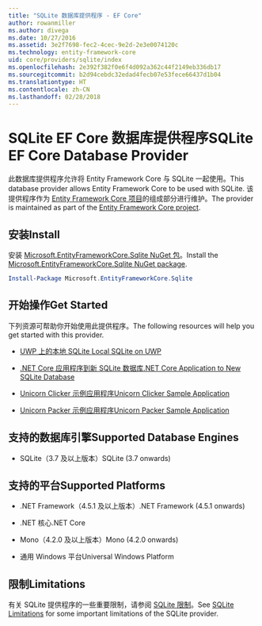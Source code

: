 ```yaml
---
title: "SQLite 数据库提供程序 - EF Core"
author: rowanmiller
ms.author: divega
ms.date: 10/27/2016
ms.assetid: 3e2f7698-fec2-4cec-9e2d-2e3e0074120c
ms.technology: entity-framework-core
uid: core/providers/sqlite/index
ms.openlocfilehash: 2e392f382f0e6f4d092a362c44f2149eb336db17
ms.sourcegitcommit: b2d94cebdc32edad4fecb07e53fece66437d1b04
ms.translationtype: HT
ms.contentlocale: zh-CN
ms.lasthandoff: 02/28/2018
---
```

# <a name="sqlite-ef-core-database-provider"></a><span data-ttu-id="a19ab-102">SQLite EF Core 数据库提供程序</span><span class="sxs-lookup"><span data-stu-id="a19ab-102">SQLite EF Core Database Provider</span></span>

<span data-ttu-id="a19ab-103">此数据库提供程序允许将 Entity Framework Core 与 SQLite 一起使用。</span><span class="sxs-lookup"><span data-stu-id="a19ab-103">This database provider allows Entity Framework Core to be used with SQLite.</span></span> <span data-ttu-id="a19ab-104">该提供程序作为 [Entity Framework Core 项目](https://github.com/aspnet/EntityFrameworkCore)的组成部分进行维护。</span><span class="sxs-lookup"><span data-stu-id="a19ab-104">The provider is maintained as part of the [Entity Framework Core project](https://github.com/aspnet/EntityFrameworkCore).</span></span>

## <a name="install"></a><span data-ttu-id="a19ab-105">安装</span><span class="sxs-lookup"><span data-stu-id="a19ab-105">Install</span></span>

<span data-ttu-id="a19ab-106">安装 [Microsoft.EntityFrameworkCore.Sqlite NuGet 包](https://www.nuget.org/packages/Microsoft.EntityFrameworkCore.Sqlite/)。</span><span class="sxs-lookup"><span data-stu-id="a19ab-106">Install the [Microsoft.EntityFrameworkCore.Sqlite NuGet package](https://www.nuget.org/packages/Microsoft.EntityFrameworkCore.Sqlite/).</span></span>

``` powershell
Install-Package Microsoft.EntityFrameworkCore.Sqlite
```

## <a name="get-started"></a><span data-ttu-id="a19ab-107">开始操作</span><span class="sxs-lookup"><span data-stu-id="a19ab-107">Get Started</span></span>

<span data-ttu-id="a19ab-108">下列资源可帮助你开始使用此提供程序。</span><span class="sxs-lookup"><span data-stu-id="a19ab-108">The following resources will help you get started with this provider.</span></span>
* [<span data-ttu-id="a19ab-109">UWP 上的本地 SQLite </span><span class="sxs-lookup"><span data-stu-id="a19ab-109">Local SQLite on UWP</span></span>](../../get-started/uwp/getting-started.md)

* [<span data-ttu-id="a19ab-110">.NET Core 应用程序到新 SQLite 数据库</span><span class="sxs-lookup"><span data-stu-id="a19ab-110">.NET Core Application to New SQLite Database</span></span>](../../get-started/netcore/new-db-sqlite.md)

* [<span data-ttu-id="a19ab-111">Unicorn Clicker 示例应用程序</span><span class="sxs-lookup"><span data-stu-id="a19ab-111">Unicorn Clicker Sample Application</span></span>](https://github.com/rowanmiller/UnicornStore/tree/master/UnicornClicker/UWP)

* [<span data-ttu-id="a19ab-112">Unicorn Packer 示例应用程序</span><span class="sxs-lookup"><span data-stu-id="a19ab-112">Unicorn Packer Sample Application</span></span>](https://github.com/rowanmiller/UnicornStore/tree/master/UnicornPacker)

## <a name="supported-database-engines"></a><span data-ttu-id="a19ab-113">支持的数据库引擎</span><span class="sxs-lookup"><span data-stu-id="a19ab-113">Supported Database Engines</span></span>

* <span data-ttu-id="a19ab-114">SQLite（3.7 及以上版本）</span><span class="sxs-lookup"><span data-stu-id="a19ab-114">SQLite (3.7 onwards)</span></span>

## <a name="supported-platforms"></a><span data-ttu-id="a19ab-115">支持的平台</span><span class="sxs-lookup"><span data-stu-id="a19ab-115">Supported Platforms</span></span>

* <span data-ttu-id="a19ab-116">.NET Framework（4.5.1 及以上版本）</span><span class="sxs-lookup"><span data-stu-id="a19ab-116">.NET Framework (4.5.1 onwards)</span></span>

* <span data-ttu-id="a19ab-117">.NET 核心</span><span class="sxs-lookup"><span data-stu-id="a19ab-117">.NET Core</span></span>

* <span data-ttu-id="a19ab-118">Mono（4.2.0 及以上版本）</span><span class="sxs-lookup"><span data-stu-id="a19ab-118">Mono (4.2.0 onwards)</span></span>

* <span data-ttu-id="a19ab-119">通用 Windows 平台</span><span class="sxs-lookup"><span data-stu-id="a19ab-119">Universal Windows Platform</span></span>

## <a name="limitations"></a><span data-ttu-id="a19ab-120">限制</span><span class="sxs-lookup"><span data-stu-id="a19ab-120">Limitations</span></span>

<span data-ttu-id="a19ab-121">有关 SQLite 提供程序的一些重要限制，请参阅 [SQLite 限制](limitations.md)。</span><span class="sxs-lookup"><span data-stu-id="a19ab-121">See [SQLite Limitations](limitations.md) for some important limitations of the SQLite provider.</span></span>
